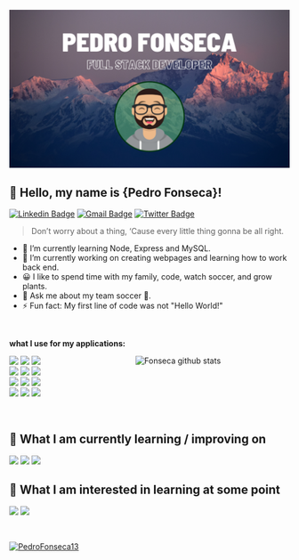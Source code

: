 ![banner](https://github.com/PedroFonseca13/PedroFonseca13/blob/main/pedro_fonseca.png)

## 💚 Hello, my name is <strong>{Pedro Fonseca}!</strong>

[![Linkedin Badge](https://img.shields.io/badge/-pedrofonseca13-blue?style=flat-square&logo=Linkedin&logoColor=white&link=https://www.linkedin.com/in/pedro-fonseca13/)](https://www.linkedin.com/in/pedro-fonseca13/) 
[![Gmail Badge](https://img.shields.io/badge/-pedro.fonseca1392@gmail.com-c14438?style=flat-square&logo=Gmail&logoColor=white&link=mailto:pedro.fonseca1392@gmail.com)](mailto:pedro.fonseca1392@gmail.com)
[![Twitter Badge](https://img.shields.io/badge/-@rikee_fonseca-1ca0f1?style=flat-square&labelColor=1ca0f1&logo=twitter&logoColor=white&link=https://twitter.com/rikee_fonseca)](https://twitter.com/rikee_fonseca) 



> Don’t worry about a thing,
> ‘Cause every little thing gonna be all right.

- 🌱 I’m currently learning Node, Express and MySQL.
- 🔭 I’m currently working on creating webpages and learning how to work back end.
- 😀 I like to spend time with my family, code, watch soccer, and grow plants.
- 💬 Ask me about my team soccer 🐓.
- ⚡ Fun fact: My first line of code was not "Hello World!"

&nbsp;

**what I use for my applications:** 

<!-- Your github readme stats
You can use this api: https://github.com/anuraghazra/github-readme-stats
-->
<p>
  <a href="https://github.com/onimur/handle-path-oz">
    <img width="55%" align="right" alt="Fonseca github stats" src="https://github-readme-stats.vercel.app/api?username=PedroFonseca13&show_icons=true&hide_border=true" />
  </a>

  <!-- Your languages and tools. Be careful with the alignment. 
  You can use this sites to get logos: https://www.vectorlogo.zone or https://simpleicons.org/
  -->
  <code><img width="10%" src="https://www.vectorlogo.zone/logos/w3_html5/w3_html5-ar21.svg"></code>
  <code><img width="10%" src="https://www.vectorlogo.zone/logos/w3_css/w3_css-ar21.svg"></code>
  <code><img width="10%" src="https://www.vectorlogo.zone/logos/getbootstrap/getbootstrap-ar21.svg"></code>
  <br />
  <code><img width="10%" src="https://www.vectorlogo.zone/logos/javascript/javascript-horizontal.svg"></code>
  <code><img width="10%" src="https://www.vectorlogo.zone/logos/reactjs/reactjs-ar21.svg"></code>
  <code><img width="10%" src="https://www.vectorlogo.zone/logos/linux/linux-ar21.svg"></code>
  <br />
  <code><img width="10%" src="https://www.vectorlogo.zone/logos/nodejs/nodejs-ar21.svg"></code>
  <code><img width="10%" src="https://www.vectorlogo.zone/logos/expressjs/expressjs-ar21.svg"></code>
  <code><img width="10%" src="https://www.vectorlogo.zone/logos/mysql/mysql-ar21.svg"></code>
  <br />
  <code><img width="10%" src="https://www.vectorlogo.zone/logos/git-scm/git-scm-ar21.svg"></code>
  <code><img width="10%" src="https://www.vectorlogo.zone/logos/docker/docker-ar21.svg"></code>
  <code><img width="10%" src="https://www.vectorlogo.zone/logos/gnu_bash/gnu_bash-ar21.svg"></code>
</p>

&nbsp;

## 📖  What I am currently learning / improving on

  <code><img width="10%" src="https://www.vectorlogo.zone/logos/nodejs/nodejs-ar21.svg"></code>
  <code><img width="10%" src="https://www.vectorlogo.zone/logos/expressjs/expressjs-ar21.svg"></code>
  <code><img width="10%" src="https://www.vectorlogo.zone/logos/mysql/mysql-ar21.svg"></code>


## 👾  What I am interested in learning at some point

  <code><img width="10%" src="https://www.vectorlogo.zone/logos/sass-lang/sass-lang-ar21.svg"></code>
  <code><img width="10%" src="https://www.vectorlogo.zone/logos/tailwindcss/tailwindcss-ar21.svg"></code>
  
&nbsp;

[![PedroFonseca13](https://github-readme-stats.vercel.app/api/top-langs/?username=PedroFonseca13&hide=html&layout=compact&theme=default)](https://github.com/anuraghazra/github-readme-stats)
